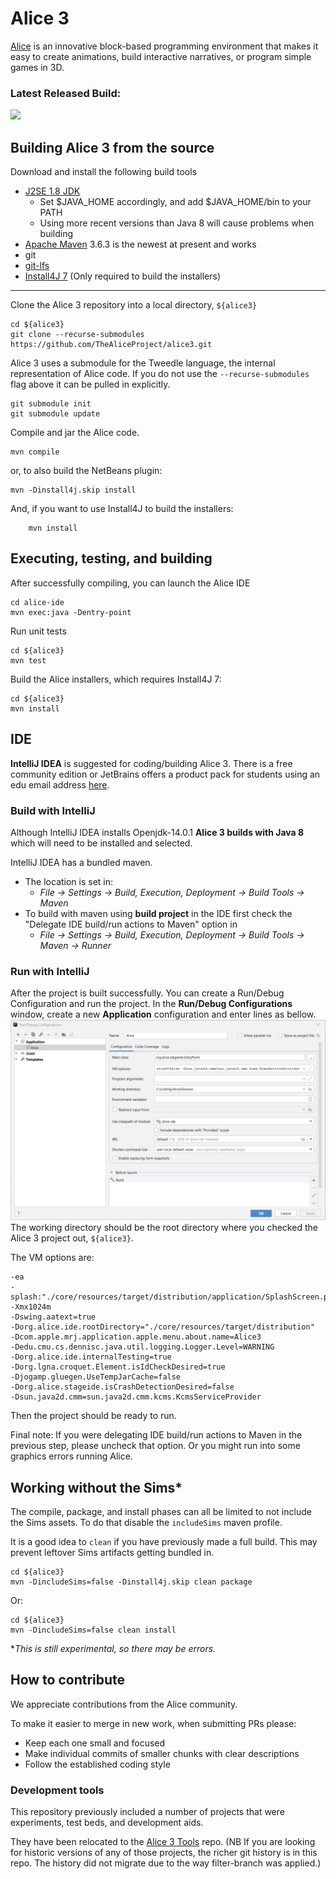 # Alice 3

[Alice](https://www.alice.org) is an innovative block-based programming environment that makes it easy to create animations, build interactive narratives, or program simple games in 3D.

### Latest Released Build:

[![](https://img.shields.io/badge/master-3.6.0.0-green.svg)](https://www.alice.org/get-alice/alice-3/)

## Building Alice 3 from the source

Download and install the following build tools
* [J2SE 1.8 JDK](https://www.oracle.com/java/technologies/javase/javase-jdk8-downloads.html)
  * Set $JAVA_HOME accordingly, and add $JAVA_HOME/bin to your PATH
  * Using more recent versions than Java 8 will cause problems when building
* [Apache Maven](https://maven.apache.org/install.html) 3.6.3 is the newest at present and works
* git
* [git-lfs](https://help.github.com/en/articles/installing-git-large-file-storage)
* [Install4J 7](https://www.ej-technologies.com/products/install4j/overview.html) (Only required to build the installers)

---

Clone the Alice 3 repository into a local directory, `${alice3}`

    cd ${alice3}
    git clone --recurse-submodules https://github.com/TheAliceProject/alice3.git
    
Alice 3 uses a submodule for the Tweedle language, the internal representation of Alice code.
If you do not use the `--recurse-submodules` flag above it can be pulled in explicitly.

    git submodule init
    git submodule update

Compile and jar the Alice code.

    mvn compile

or, to also build the NetBeans plugin:

    mvn -Dinstall4j.skip install

And, if you want to use Install4J to build the installers:

        mvn install

## Executing, testing, and building

After successfully compiling, you can launch the Alice IDE

    cd alice-ide
    mvn exec:java -Dentry-point

Run unit tests

    cd ${alice3}
    mvn test

Build the Alice installers, which  requires Install4J 7:

    cd ${alice3}
    mvn install

## IDE
**IntelliJ IDEA** is suggested for coding/building Alice 3. There is a free community edition
or JetBrains offers a product pack for students using an edu email address [here](https://www.jetbrains.com/community/education/#students
).

### Build with IntelliJ

Although IntelliJ IDEA installs Openjdk-14.0.1 **Alice 3 builds with Java 8** which will need to be installed and selected.

IntelliJ IDEA has a bundled maven.
* The location is set in:
  * *File -> Settings -> Build, Execution, Deployment -> Build Tools -> Maven*
* To build with maven using **build project** in the IDE first check the "Delegate IDE build/run actions to Maven" option in
  * *File -> Settings -> Build, Execution, Deployment -> Build Tools -> Maven -> Runner*

### Run with IntelliJ
After the project is built successfully. You can create a Run/Debug Configuration and run the project.
In the **Run/Debug Configurations** window, create a new **Application** configuration and enter lines as bellow.
![New Application Configuration](docs/images/IDELaunchAlice.png)
The working directory should be the root directory where you checked the Alice 3 project out, `${alice3}`.

The VM options are:

    -ea
    -splash:"./core/resources/target/distribution/application/SplashScreen.png"
    -Xmx1024m
    -Dswing.aatext=true
    -Dorg.alice.ide.rootDirectory="./core/resources/target/distribution"
    -Dcom.apple.mrj.application.apple.menu.about.name=Alice3
    -Dedu.cmu.cs.dennisc.java.util.logging.Logger.Level=WARNING
    -Dorg.alice.ide.internalTesting=true
    -Dorg.lgna.croquet.Element.isIdCheckDesired=true
    -Djogamp.gluegen.UseTempJarCache=false
    -Dorg.alice.stageide.isCrashDetectionDesired=false
    -Dsun.java2d.cmm=sun.java2d.cmm.kcms.KcmsServiceProvider

Then the project should be ready to run.

Final note: If you were delegating IDE build/run actions to Maven in the previous step, please uncheck that option. Or you might run into some graphics errors running Alice.

## Working without the Sims*

The compile, package, and install phases can all be limited to not include the Sims assets.
To do that disable the `includeSims` maven profile.

It is a good idea to `clean` if you have previously made a full build.
This may prevent leftover Sims artifacts getting bundled in.

    cd ${alice3}
    mvn -DincludeSims=false -Dinstall4j.skip clean package
Or:

    cd ${alice3}
    mvn -DincludeSims=false clean install


**This is still experimental, so there may be errors.*

## How to contribute

We appreciate contributions from the Alice community.

To make it easier to merge in new work, when submitting PRs please:
* Keep each one small and focused
* Make individual commits of smaller chunks with clear descriptions
* Follow the established coding style

### Development tools

This repository previously included a number of projects that were experiments, test beds, and development aids.

They have been relocated to the [Alice 3 Tools](https://github.com/TheAliceProject/alice3-tools) repo.
(NB If you are looking for historic versions of any of those projects, the richer git history is in this repo. The history did not migrate due to the way filter-branch was applied.)
